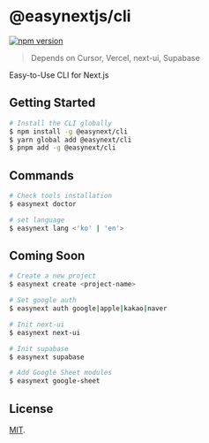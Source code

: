 # @easynextjs/cli

[![npm version](https://img.shields.io/npm/v/%40easynext%2Fcli)](https://www.npmjs.com/package/@easynext/cli)

> Depends on Cursor, Vercel, next-ui, Supabase

Easy-to-Use CLI for Next.js

## Getting Started

```bash
# Install the CLI globally
$ npm install -g @easynext/cli
$ yarn global add @easynext/cli
$ pnpm add -g @easynext/cli
```

## Commands

```bash
# Check tools installation
$ easynext doctor

# set language
$ easynext lang <'ko' | 'en'>
```

## Coming Soon

```bash
# Create a new project
$ easynext create <project-name>

# Set google auth
$ easynext auth google|apple|kakao|naver

# Init next-ui
$ easynext next-ui

# Init supabase
$ easynext supabase

# Add Google Sheet modules
$ easynext google-sheet
```

## License

[MIT](https://github.com/nestjs/nest/blob/master/LICENSE).
